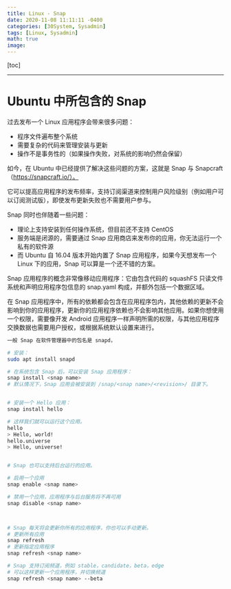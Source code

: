 ```yaml
---
title: Linux - Snap
date: 2020-11-08 11:11:11 -0400
categories: [30System, Sysadmin]
tags: [Linux, Sysadmin]
math: true
image:
---
```


[toc]

---


# Ubuntu 中所包含的 Snap

过去发布一个 Linux 应用程序会带来很多问题：
- 程序文件遍布整个系统
- 需要复杂的代码来管理安装与更新
- 操作不是事务性的（如果操作失败，对系统的影响仍然会保留）

如今，在 Ubuntu 中已经提供了解决这些问题的方案，这就是 Snap 与 Snapcraft（https://snapcraft.io/）。

它可以提高应用程序的发布频率，支持订阅渠道来控制用户风险级别（例如用户可以订阅测试版），即使发布更新失败也不需要用户参与。

Snap 同时也伴随着一些问题：
- 理论上支持安装到任何操作系统，但目前还不支持 CentOS
- 服务端是闭源的，需要通过 Snap 应用商店来发布你的应用，你无法运行一个私有的软件源
- 而 Ubuntu 自 16.04 版本开始内置了 Snap 应用程序，如果今天想发布一个 Linux 下的应用，Snap 可以算是一个还不错的方案。

Snap 应用程序的概念非常像移动应用程序：它由包含代码的 squashFS 只读文件系统和声明应用程序包信息的 snap.yaml 构成，并额外包括一个数据区域。

在 Snap 应用程序中，所有的依赖都会包含在应用程序包内，其他依赖的更新不会影响到你的应用程序，更新你的应用程序依赖也不会影响其他应用。如果你想使用一个权限，需要像开发 Android 应用程序一样声明所需的权限，与其他应用程序交换数据也需要用户授权，或根据系统默认设置来进行。

```bash
一般 Snap 在软件管理器中的包名是 snapd，

# 安装：
sudo apt install snapd

# 在系统包含 Snap 后，可以安装 Snap 应用程序：
snap install <snap name>
# 默认情况下，Snap 应用会被安装到 /snap/<snap name>/<revision>/ 目录下。


# 安装一个 Hello 应用：
snap install hello

# 这样我们就可以运行这个应用。
hello
> Hello, world!
hello.universe
> Hello, universe!


# Snap 也可以支持后台运行的应用。

# 启用一个应用
snap enable <snap name>

# 禁用一个应用，应用程序与后台服务将不再可用
snap disable <snap name>



# Snap 每天将会更新你所有的应用程序，你也可以手动更新。
# 更新所有应用
snap refresh
# 更新指定应用程序
snap refresh <snap name>

# Snap 支持订阅频道，例如 stable，candidate，beta，edge
# 可以这样更新一个应用程序，并切换频道
snap refresh <snap name> --beta
```
